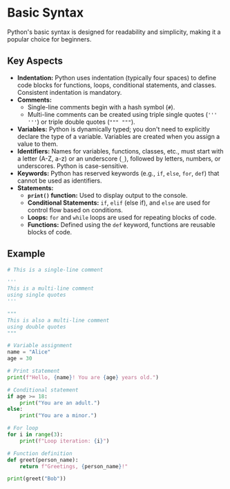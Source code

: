 # Basic Syntax

Python's basic syntax is designed for readability and simplicity, making it a popular choice for beginners.

## Key Aspects

*   **Indentation:** Python uses indentation (typically four spaces) to define code blocks for functions, loops, conditional statements, and classes. Consistent indentation is mandatory.
*   **Comments:**
    *   Single-line comments begin with a hash symbol (`#`).
    *   Multi-line comments can be created using triple single quotes (`''' '''`) or triple double quotes (`""" """`).
*   **Variables:** Python is dynamically typed; you don't need to explicitly declare the type of a variable. Variables are created when you assign a value to them.
*   **Identifiers:** Names for variables, functions, classes, etc., must start with a letter (A-Z, a-z) or an underscore (`_`), followed by letters, numbers, or underscores. Python is case-sensitive.
*   **Keywords:** Python has reserved keywords (e.g., `if`, `else`, `for`, `def`) that cannot be used as identifiers.
*   **Statements:**
    *   **`print()` function:** Used to display output to the console.
    *   **Conditional Statements:** `if`, `elif` (else if), and `else` are used for control flow based on conditions.
    *   **Loops:** `for` and `while` loops are used for repeating blocks of code.
    *   **Functions:** Defined using the `def` keyword, functions are reusable blocks of code.

## Example

```python
# This is a single-line comment

'''
This is a multi-line comment
using single quotes
'''

"""
This is also a multi-line comment
using double quotes
"""

# Variable assignment
name = "Alice"
age = 30

# Print statement
print(f"Hello, {name}! You are {age} years old.")

# Conditional statement
if age >= 18:
    print("You are an adult.")
else:
    print("You are a minor.")

# For loop
for i in range(3):
    print(f"Loop iteration: {i}")

# Function definition
def greet(person_name):
    return f"Greetings, {person_name}!"

print(greet("Bob"))
```
